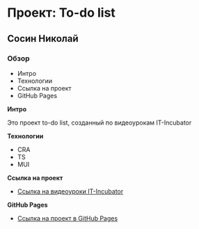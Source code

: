 # Проект: To-do list
## Сосин Николай

### Обзор

* Интро
* Технологии
* Ссылка на проект
* GitHub Pages

**Интро**

Это проект to-do list, созданный по видеоурокам IT-Incubator

**Технологии**

* CRA
* TS
* MUI

**Ссылка на проект**

* [Ссылка на видеоуроки IT-Incubator](https://www.youtube.com/playlist?list=PLcvhF2Wqh7DOFHUukzl5g4BP_Bbn6oM00)

**GitHub Pages**

* [Ссылка на проект в GitHub Pages](https://nmsosin.github.io/todolist/)